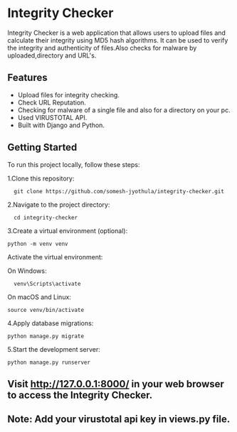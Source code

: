 
# Integrity Checker

Integrity Checker is a web application that allows users to upload files and calculate their integrity using MD5 hash algorithms. It can be used to verify the integrity and authenticity of files.Also checks for malware by uploaded,directory and URL's.

## Features

- Upload files for integrity checking.
- Check URL Reputation.
- Checking for malware of a single file and also for a directory on your pc.
- Used VIRUSTOTAL API.
- Built with Django and Python.

## Getting Started
To run this project locally, follow these steps:

1.Clone this repository:

      git clone https://github.com/somesh-jyothula/integrity-checker.git


2.Navigate to the project directory:
                  
      cd integrity-checker


3.Create a virtual environment (optional):

    python -m venv venv

  Activate the virtual environment:

  On Windows:

      venv\Scripts\activate

  On macOS and Linux:

    source venv/bin/activate


4.Apply database migrations:

    python manage.py migrate


5.Start the development server:

    python manage.py runserver


## Visit http://127.0.0.1:8000/ in your web browser to access the Integrity Checker.
## Note: Add your virustotal api key in views.py file.
